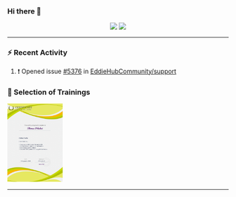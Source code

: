 ### Hi there 👋



<p align="center">
  <img width="48%" src="https://github-readme-stats.vercel.app/api?username=huluvu424242&show_icons=true&theme=tokyonight" />
  <img width="48%" src="https://github-readme-streak-stats.herokuapp.com/?user=huluvu424242&theme=toyonight" />
</p>

--- 

### :zap: Recent Activity

<!--START_SECTION:activity-->
1. ❗️ Opened issue [#5376](https://github.com/EddieHubCommunity/support/issues/5376) in [EddieHubCommunity/support](https://github.com/EddieHubCommunity/support)
<!--END_SECTION:activity-->

### 🌱 Selection of Trainings

<img width="25%" src="Certificate Eddie Jaoude Course.jpg" />

--- 



<!--
**Huluvu424242/huluvu424242** is a ✨ _special_ ✨ repository because its `README.md` (this file) appears on your GitHub profile.

Here are some ideas to get you started:

- 🔭 I’m currently working on ...
- 🌱 I’m currently learning ...
- 👯 I’m looking to collaborate on ...
- 🤔 I’m looking for help with ...
- 💬 Ask me about ...
- 📫 How to reach me: ...
- 😄 Pronouns: ...
- ⚡ Fun fact: ...
-->

